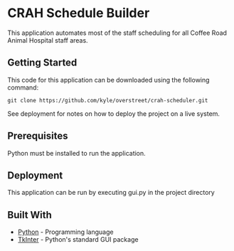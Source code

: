 # CRAH Schedule Builder

This application automates most of the staff scheduling for all Coffee Road Animal Hospital staff areas.

## Getting Started

This code for this application can be downloaded using the following command:

```
git clone https://github.com/kyle/overstreet/crah-scheduler.git
```

See deployment for notes on how to deploy the project on a live system.

## Prerequisites

Python must be installed to run the application.

## Deployment

This application can be run by executing gui.py in the project directory

## Built With

* [Python](https://www.python.org/) - Programming language
* [TkInter](https://wiki.python.org/moin/TkInter) - Python's standard GUI package
